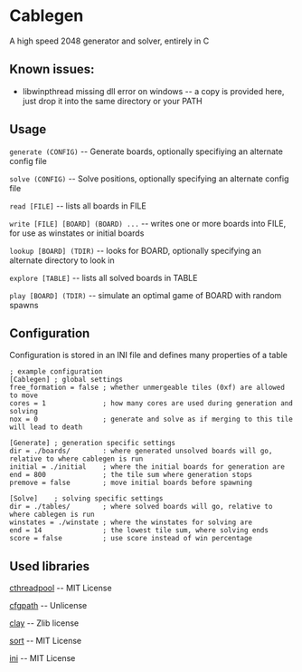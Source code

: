 # Cablegen
A high speed 2048 generator and solver, entirely in C
## Known issues:
- libwinpthread missing dll error on windows -- a copy is provided here, just drop it into the same directory or your PATH
## Usage
`generate (CONFIG)` -- Generate boards, optionally specifiying an alternate config file

`solve (CONFIG)` -- Solve positions, optionally specifying an alternate config file

`read [FILE]` -- lists all boards in FILE

`write [FILE] [BOARD] (BOARD) ...` -- writes one or more boards into FILE, for use as winstates or initial boards

`lookup [BOARD] (TDIR)` -- looks for BOARD, optionally specifying an alternate directory to look in

`explore [TABLE]` -- lists all solved boards in TABLE

`play [BOARD] (TDIR)` -- simulate an optimal game of BOARD with random spawns

## Configuration

Configuration is stored in an INI file and defines many properties of a table

```
; example configuration
[Cablegen] ; global settings 
free_formation = false ; whether unmergeable tiles (0xf) are allowed to move
cores = 1              ; how many cores are used during generation and solving
nox = 0                ; generate and solve as if merging to this tile will lead to death

[Generate] ; generation specific settings
dir = ./boards/        : where generated unsolved boards will go, relative to where cablegen is run
initial = ./initial    ; where the initial boards for generation are
end = 800              ; the tile sum where generation stops
premove = false        ; move initial boards before spawning

[Solve]    ; solving specific settings
dir = ./tables/        ; where solved boards will go, relative to where cablegen is run
winstates = ./winstate ; where the winstates for solving are
end = 14               ; the lowest tile sum, where solving ends
score = false          ; use score instead of win percentage
```

## Used libraries

[cthreadpool](https://github.com/neo2043/cthreadpool) -- MIT License

[cfgpath](https://github.com/Malvineous/cfgpath) -- Unlicense

[clay](https://github.com/nicbarker/clay) -- Zlib license

[sort](https://github.com/swenson/sort) -- MIT License

[ini](https://github.com/rxi/ini/) -- MIT License
